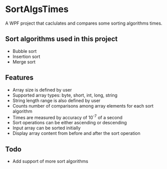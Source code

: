 # SortAlgsTimes
A WPF project that caclulates and compares some sorting algorithms times.<br/>

## Sort algorithms used in this project
* Bubble sort
* Insertion sort
* Merge sort

## Features
* Array size is defined by user
* Supported array types: byte, short, int, long, string
* String length range is also defined by user
* Counts number of comparisons among array elements for each sort algorithm
* Times are measured by accuracy of 10<sup>-7</sup> of a second
* Sort operations can be either ascending or descending
* Input array can be sorted initially
* Display array content from before and after the sort operation

## Todo
* Add support of more sort algorithms
